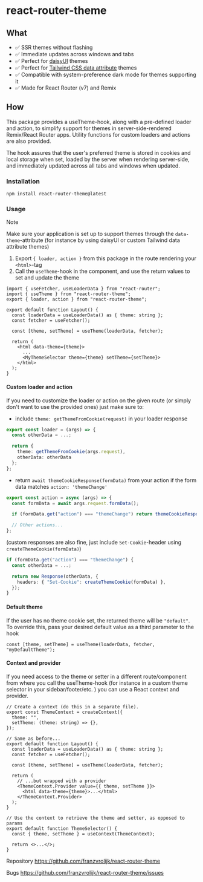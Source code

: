 # react-router-theme

## What

- ✅ SSR themes without flashing
- ✅ Immediate updates across windows and tabs
- ✅ Perfect for [daisyUI](https://daisyui.com/) themes
- ✅ Perfect for [Tailwind CSS data attribute](https://tailwindcss.com/docs/dark-mode#using-a-data-attribute) themes
- ✅ Compatible with system-preference dark mode for themes supporting it
- ✅ Made for React Router (v7) and Remix

## How

This package provides a useTheme-hook, along with a pre-defined loader and action, to simplify support for themes in server-side-rendered Remix/React Router apps. Utility functions for custom loaders and actions are also provided.

The hook assures that the user's preferred theme is stored in cookies and local storage when set, loaded by the server when rendering server-side, and immediately updated across all tabs and windows when updated.

### Installation

`npm install react-router-theme@latest`

### Usage

> [!NOTE]
> Make sure your application is set up to support themes through the `data-theme`-attribute (for instance by using daisyUI or custom Tailwind data attribute themes)

1. Export `{ loader, action }` from this package in the route rendering your `<html>`-tag
2. Call the `useTheme`-hook in the component, and use the return values to set and update the theme

```tsx
import { useFetcher, useLoaderData } from "react-router";
import { useTheme } from "react-router-theme";
export { loader, action } from "react-router-theme";

export default function Layout() {
  const loaderData = useLoaderData() as { theme: string };
  const fetcher = useFetcher();

  const [theme, setTheme] = useTheme(loaderData, fetcher);

  return (
    <html data-theme={theme}>
      ...
      <MyThemeSelector theme={theme} setTheme={setTheme}>
    </html>
  );
}
```

#### Custom loader and action

If you need to customize the loader or action on the given route (or simply don't want to use the provided ones) just make sure to:

- include `theme: getThemeFromCookie(request)` in your loader response

```ts
export const loader = (args) => {
  const otherData = ...;

  return {
    theme: getThemeFromCookie(args.request),
    otherData: otherData
  };
};
```

- return `await themeCookieResponse(formData)` from your action if the form data matches `action: 'themeChange'`

```ts
export const action = async (args) => {
  const formData = await args.request.formData();

  if (formData.get("action") === "themeChange") return themeCookieResponse(formData);

  // Other actions...
};
```

(custom responses are also fine, just include `Set-Cookie`-header using `createThemeCookie(formData)`)

```ts
if (formData.get("action") === "themeChange") {
  const otherData = ...;

  return new Response(otherData, {
    headers: { "Set-Cookie": createThemeCookie(formData) },
  });
}
```

#### Default theme

If the user has no theme cookie set, the returned theme will be `"default"`. To override this, pass your desired default value as a third parameter to the hook

```tsx
const [theme, setTheme] = useTheme(loaderData, fetcher, "myDefaultTheme");
```

#### Context and provider

If you need access to the theme or setter in a different route/component from where you call the useTheme-hook (for instance in a custom theme selector in your sidebar/footer/etc. ) you can use a React context and provider.

```tsx
// Create a context (do this in a separate file).
export const ThemeContext = createContext({
  theme: "",
  setTheme: (theme: string) => {},
});
```

```tsx
// Same as before...
export default function Layout() {
  const loaderData = useLoaderData() as { theme: string };
  const fetcher = useFetcher();

  const [theme, setTheme] = useTheme(loaderData, fetcher);

  return (
    // ...but wrapped with a provider
    <ThemeContext.Provider value={{ theme, setTheme }}>
      <html data-theme={theme}>...</html>
    </ThemeContext.Provider>
  );
}
```

```tsx
// Use the context to retrieve the theme and setter, as opposed to params
export default function ThemeSelector() {
  const { theme, setTheme } = useContext(ThemeContext);

  return <>...</>;
}
```

Repository
https://github.com/franzvrolijk/react-router-theme

Bugs
https://github.com/franzvrolijk/react-router-theme/issues

